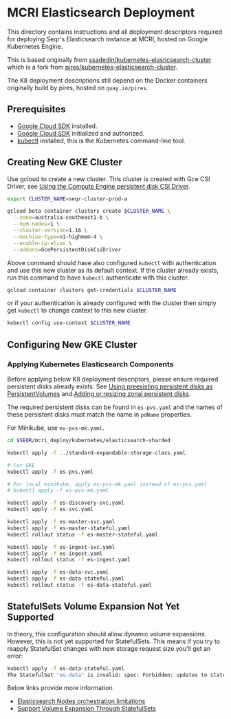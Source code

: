 # MCRI Elasticsearch Deployment

This directory contains instructions and all deployment descriptors required
for deploying Seqr's Elasticsearch instance at MCRI, hosted on Google Kubernetes Engine.

This is based originally from [ssadedin/kubernetes-elasticsearch-cluster](https://github.com/ssadedin/kubernetes-elasticsearch-cluster)
which is a fork from [pires/kubernetes-elasticsearch-cluster](https://github.com/pires/kubernetes-elasticsearch-cluster).

The K8 deployment descriptions still depend on the Docker containers originally build by pires, hosted on `quay.io/pires`.

## Prerequisites

* [Google Cloud SDK](https://cloud.google.com/sdk/install) installed.
* [Google Cloud SDK](https://cloud.google.com/sdk/docs/authorizing) initialized and authorized.
* [kubectl](https://kubernetes.io/docs/tasks/tools/install-kubectl/) installed, this is the Kubernetes command-line tool.

## Creating New GKE Cluster

Use gcloud to create a new cluster.  This cluster is created with Gce CSI Driver, see [Using the Compute Engine persistent disk CSI Driver](https://cloud.google.com/kubernetes-engine/docs/how-to/persistent-volumes/gce-pd-csi-driver).

```bash
export CLUSTER_NAME=seqr-cluster-prod-a

gcloud beta container clusters create $CLUSTER_NAME \
  --zone=australia-southeast1-b \
  --num-nodes=1 \
  --cluster-version=1.16 \
  --machine-type=n1-highmem-4 \
  --enable-ip-alias \
  --addons=GcePersistentDiskCsiDriver
```

Above command should have also configured `kubectl` with authentication and use this new cluster as its default context.
If the cluster already exists, run this command to have `kubectl` authenticate with this cluster.

```bash
gcloud container clusters get-credentials $CLUSTER_NAME
```

or if your authentication is already configured with the cluster then simply get `kubectl` to
change context to this new cluster.

```bash
kubectl config use-context $CLUSTER_NAME
```

## Configuring New GKE Cluster

### Applying Kubernetes Elasticsearch Components

Before applying below K8 deployment descriptors, please ensure required persistent disks
already exists.  See [Using preexisting persistent disks as PersistentVolumes](https://cloud.google.com/kubernetes-engine/docs/how-to/persistent-volumes/preexisting-pd)
and [Adding or resizing zonal persistent disks](https://cloud.google.com/compute/docs/disks/add-persistent-disk).

The required persistent disks can be found in `es-pvs.yaml` and the names of these persistent disks must match the name in `pdName` properties.

For Minikube, use `ev-pvs-mk.yaml`.

```bash
cd $SEQR/mcri_deploy/kubernetes/elasticsearch-sharded

kubectl apply -f ../standard-expandable-storage-class.yaml

# For GKE
kubectl apply -f es-pvs.yaml

# For local minikube, apply es-pvs-mk.yaml instead of ev-pvs.yaml
# kubectl apply -f es-pvs-mk.yaml

kubectl apply -f es-discovery-svc.yaml
kubectl apply -f es-svc.yaml

kubectl apply -f es-master-svc.yaml
kubectl apply -f es-master-stateful.yaml
kubectl rollout status -f es-master-stateful.yaml

kubectl apply -f es-ingest-svc.yaml
kubectl apply -f es-ingest.yaml
kubectl rollout status -f es-ingest.yaml

kubectl apply -f es-data-svc.yaml
kubectl apply -f es-data-stateful.yaml
kubectl rollout status -f es-data-stateful.yaml
```

## StatefulSets Volume Expansion Not Yet Supported

In theory, this configuration should allow dynamic volume expansions.  However, this is not
yet supported for StatefulSets.  This means if you try to reapply StatefulSet changes with
new storage request size you'll get an error:

```bash
kubectl apply -f es-data-stateful.yaml
The StatefulSet "es-data" is invalid: spec: Forbidden: updates to statefulset spec for fields other than 'replicas', 'template', and 'updateStrategy' are forbidden
```

Below links provide more information.

* [Elasticsearch Nodes orchestration limitations](https://www.elastic.co/guide/en/cloud-on-k8s/current/k8s-orchestration.html#k8s-orchestration-limitations)
* [Support Volume Expansion Through StatefulSets](https://github.com/kubernetes/enhancements/issues/661)
